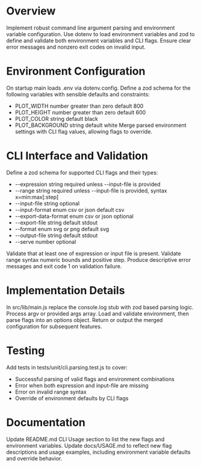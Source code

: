 # Overview

Implement robust command line argument parsing and environment variable configuration. Use dotenv to load environment variables and zod to define and validate both environment variables and CLI flags. Ensure clear error messages and nonzero exit codes on invalid input.

# Environment Configuration

On startup main loads .env via dotenv.config. Define a zod schema for the following variables with sensible defaults and constraints:
- PLOT_WIDTH number greater than zero default 800
- PLOT_HEIGHT number greater than zero default 600
- PLOT_COLOR string default black
- PLOT_BACKGROUND string default white
Merge parsed environment settings with CLI flag values, allowing flags to override.

# CLI Interface and Validation

Define a zod schema for supported CLI flags and their types:
- --expression string required unless --input-file is provided
- --range string required unless --input-file is provided, syntax x=min:max[:step]
- --input-file string optional
- --input-format enum csv or json default csv
- --export-data-format enum csv or json optional
- --export-file string default stdout
- --format enum svg or png default svg
- --output-file string default stdout
- --serve number optional

Validate that at least one of expression or input file is present. Validate range syntax numeric bounds and positive step. Produce descriptive error messages and exit code 1 on validation failure.

# Implementation Details

In src/lib/main.js replace the console.log stub with zod based parsing logic. Process argv or provided args array. Load and validate environment, then parse flags into an options object. Return or output the merged configuration for subsequent features.

# Testing

Add tests in tests/unit/cli.parsing.test.js to cover:
- Successful parsing of valid flags and environment combinations
- Error when both expression and input-file are missing
- Error on invalid range syntax
- Override of environment defaults by CLI flags

# Documentation

Update README.md CLI Usage section to list the new flags and environment variables. Update docs/USAGE.md to reflect new flag descriptions and usage examples, including environment variable defaults and override behavior.